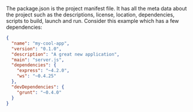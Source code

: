 The package.json is the project manifest file. It has all the meta data about the project such as the descriptions, license, location, dependencies, scripts to build, launch and run. Consider this example which has a few dependencies:

```json
{
  "name": "my-cool-app",
  "version": "0.1.0",
  "description": "A great new application",
  "main": "server.js",
  "dependencies": {
    "express": "~4.2.0",
    "ws": "~0.4.25"
  },
  "devDependencies": {
    "grunt": "~0.4.0"
  }
}
```